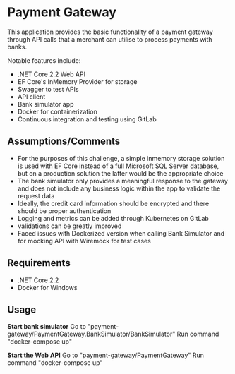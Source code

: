 # Payment Gateway

This application provides the basic functionality of a payment gateway through API calls that a merchant can utilise to process payments with banks.

Notable features include:
- .NET Core 2.2 Web API
- EF Core's InMemory Provider for storage
- Swagger to test APIs
- API client
- Bank simulator app
- Docker for containerization
- Continuous integration and testing using GitLab


## Assumptions/Comments

- For the purposes of this challenge, a simple inmemory storage solution is used with EF Core instead of a full Microsoft SQL Server database, but on a production solution the latter would be the appropriate choice
- The bank simulator only provides a meaningful response to the gateway and does not include any business logic within the app to validate the request data
- Ideally, the credit card information should be encrypted and there should be proper authentication
- Logging and metrics can be added through Kubernetes on GitLab
- validations can be greatly improved
- Faced issues with Dockerized version when calling Bank Simulator and for mocking API with Wiremock for test cases


## Requirements

- .NET Core 2.2
- Docker for Windows


## Usage

**Start bank simulator**
Go to "payment-gateway/PaymentGateway.BankSimulator/BankSimulator"
Run command "docker-compose up"

**Start the Web API**
Go to "payment-gateway/PaymentGateway"
Run command "docker-compose up"
